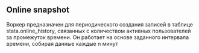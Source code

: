 ## Online snapshot 
Воркер предназначен для периодического создания записей в таблице stata.online_history, связанных с количеством активных пользователей за промежуток времени. Он работает на основе заданного интервала времени, собирая данные каждые n минут